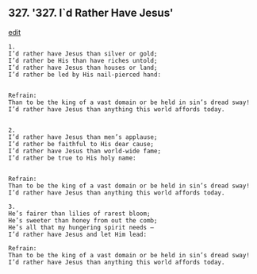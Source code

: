 
## 327.  '327. I\`d Rather Have Jesus'
[edit](https://docs.google.com/document/d/18z6NR9S1fLvvMjhfsDx1QveontQuXwUW/edit?mode=html)






    1.
    I’d rather have Jesus than silver or gold;
    I’d rather be His than have riches untold;
    I’d rather have Jesus than houses or land;
    I’d rather be led by His nail-pierced hand:


    Refrain:
    Than to be the king of a vast domain or be held in sin’s dread sway!
    I’d rather have Jesus than anything this world affords today.


    2.
    I’d rather have Jesus than men’s applause;
    I’d rather be faithful to His dear cause;
    I’d rather have Jesus than world-wide fame;
    I’d rather be true to His holy name:


    Refrain:
    Than to be the king of a vast domain or be held in sin’s dread sway!
    I’d rather have Jesus than anything this world affords today.

    3.
    He’s fairer than lilies of rarest bloom;
    He’s sweeter than honey from out the comb;
    He’s all that my hungering spirit needs –
    I’d rather have Jesus and let Him lead:

    Refrain:
    Than to be the king of a vast domain or be held in sin’s dread sway!
    I’d rather have Jesus than anything this world affords today.

